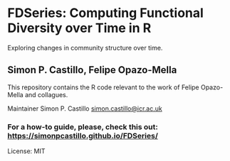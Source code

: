 # FDSeries: Computing Functional Diversity over Time in R
Exploring changes in community structure over time.<br>

## Simon P. Castillo, Felipe Opazo-Mella

This repository contains the R code relevant to the work of Felipe Opazo-Mella and collagues. 

Maintainer Simon P. Castillo [simon.castillo@icr.ac.uk](mailto:simon.castillo@icr.ac.uk)

### For a how-to guide, please, check this out: https://simonpcastillo.github.io/FDSeries/

License: MIT
